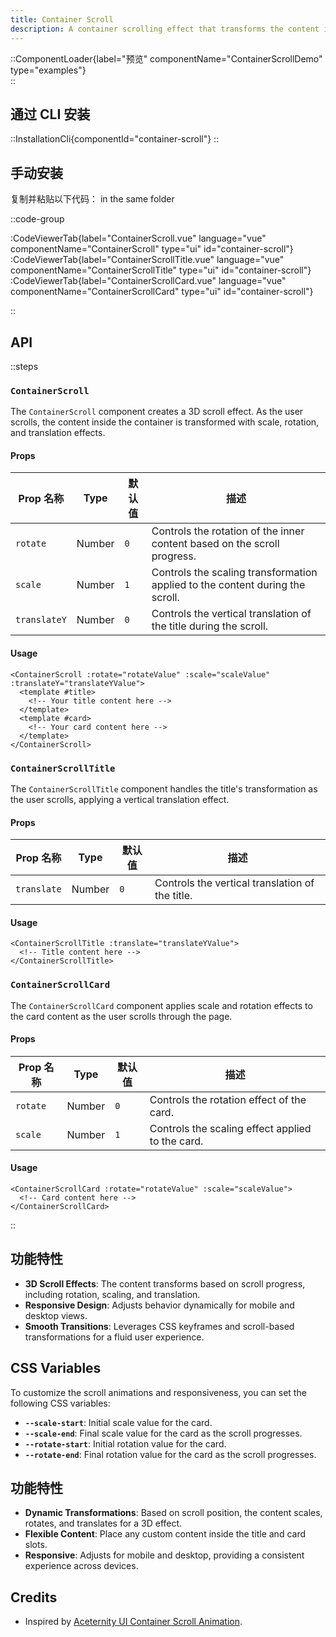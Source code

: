 ```yaml
---
title: Container Scroll
description: A container scrolling effect that transforms the content inside based on scroll progress. Features smooth transitions with scaling and rotating effects on scroll.
---
```


::ComponentLoader{label="预览" componentName="ContainerScrollDemo" type="examples"}  
::

## 通过 CLI 安装

::InstallationCli{componentId="container-scroll"}
::

## 手动安装

复制并粘贴以下代码： in the same folder

::code-group

:CodeViewerTab{label="ContainerScroll.vue" language="vue" componentName="ContainerScroll" type="ui" id="container-scroll"}
:CodeViewerTab{label="ContainerScrollTitle.vue" language="vue" componentName="ContainerScrollTitle" type="ui" id="container-scroll"}
:CodeViewerTab{label="ContainerScrollCard.vue" language="vue" componentName="ContainerScrollCard" type="ui" id="container-scroll"}

::

## API

::steps

### `ContainerScroll`

The `ContainerScroll` component creates a 3D scroll effect. As the user scrolls, the content inside the container is transformed with scale, rotation, and translation effects.

#### Props

| Prop 名称    | Type   | 默认值 | 描述                                                                          |
| ------------ | ------ | ------ | ----------------------------------------------------------------------------- |
| `rotate`     | Number | `0`    | Controls the rotation of the inner content based on the scroll progress.      |
| `scale`      | Number | `1`    | Controls the scaling transformation applied to the content during the scroll. |
| `translateY` | Number | `0`    | Controls the vertical translation of the title during the scroll.             |

#### Usage

```vue [ContainerScroll.vue]
<ContainerScroll :rotate="rotateValue" :scale="scaleValue" :translateY="translateYValue">
  <template #title>
    <!-- Your title content here -->
  </template>
  <template #card>
    <!-- Your card content here -->
  </template>
</ContainerScroll>
```

### `ContainerScrollTitle`

The `ContainerScrollTitle` component handles the title's transformation as the user scrolls, applying a vertical translation effect.

#### Props

| Prop 名称   | Type   | 默认值 | 描述                                            |
| ----------- | ------ | ------ | ----------------------------------------------- |
| `translate` | Number | `0`    | Controls the vertical translation of the title. |

#### Usage

```vue [ContainerScrollTitle.vue]
<ContainerScrollTitle :translate="translateYValue">
  <!-- Title content here -->
</ContainerScrollTitle>
```

### `ContainerScrollCard`

The `ContainerScrollCard` component applies scale and rotation effects to the card content as the user scrolls through the page.

#### Props

| Prop 名称 | Type   | 默认值 | 描述                                             |
| --------- | ------ | ------ | ------------------------------------------------ |
| `rotate`  | Number | `0`    | Controls the rotation effect of the card.        |
| `scale`   | Number | `1`    | Controls the scaling effect applied to the card. |

#### Usage

```vue [ContainerScrollCard.vue]
<ContainerScrollCard :rotate="rotateValue" :scale="scaleValue">
  <!-- Card content here -->
</ContainerScrollCard>
```

::

## 功能特性

- **3D Scroll Effects**: The content transforms based on scroll progress, including rotation, scaling, and translation.
- **Responsive Design**: Adjusts behavior dynamically for mobile and desktop views.
- **Smooth Transitions**: Leverages CSS keyframes and scroll-based transformations for a fluid user experience.

## CSS Variables

To customize the scroll animations and responsiveness, you can set the following CSS variables:

- **`--scale-start`**: Initial scale value for the card.
- **`--scale-end`**: Final scale value for the card as the scroll progresses.
- **`--rotate-start`**: Initial rotation value for the card.
- **`--rotate-end`**: Final rotation value for the card as the scroll progresses.

## 功能特性

- **Dynamic Transformations**: Based on scroll position, the content scales, rotates, and translates for a 3D effect.
- **Flexible Content**: Place any custom content inside the title and card slots.
- **Responsive**: Adjusts for mobile and desktop, providing a consistent experience across devices.

## Credits

- Inspired by [Aceternity UI Container Scroll Animation](https://ui.aceternity.com/components/container-scroll-animation).
